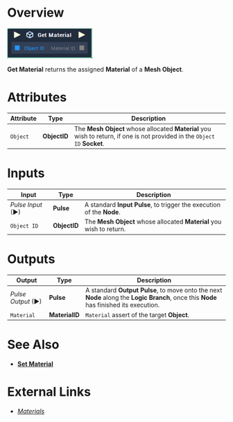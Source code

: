 # Overview

![The Get Material Node.](../../../.gitbook/assets/toolbox/incari/object/get-material.PNG)

**Get Material** returns the assigned **Material** of a **Mesh Object**.

# Attributes

|Attribute|Type|Description|
|---|---|---|
|`Object`|**ObjectID**|The **Mesh Object** whose allocated **Material** you wish to return, if one is not provided in the `Object ID` **Socket**.|

# Inputs

|Input|Type|Description|
|---|---|---|
|*Pulse Input* (►)|**Pulse**|A standard **Input Pulse**, to trigger the execution of the **Node**.|
|`Object ID`|**ObjectID**|The **Mesh Object** whose allocated **Material** you wish to return.|

# Outputs

|Output|Type|Description|
|---|---|---|
|*Pulse Output* (►)|**Pulse**|A standard **Output Pulse**, to move onto the next **Node** along the **Logic Branch**, once this **Node** has finished its execution.|
|`Material`|**MaterialID**|`Material` assert of the target **Object**.|

# See Also
- [**Set Material**](set-material.md)
  
# External Links
- [*Materials*](https://docs.unrealengine.com/en-US/Engine/Rendering/Materials/index.html)
